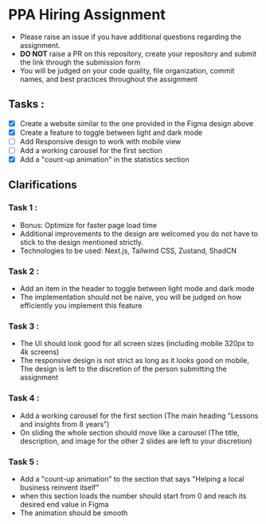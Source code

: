 # PPA Hiring Assignment
- Please raise an issue if you have additional questions regarding the assignment.
- **DO NOT** raise a PR on this repository, create your repository and submit the link through the submission form
- You will be judged on your code quality, file organization, commit names, and best practices throughout the assignment

## Tasks : 
- [x] Create a website similar to the one provided in the Figma design above
- [x] Create a feature to toggle between light and dark mode
- [ ] Add Responsive design to work with mobile view
- [ ] Add a working carousel for the first section
- [x] Add a "count-up animation" in the statistics section

## Clarifications 

### Task 1 : 

- Bonus: Optimize for faster page load time
- Additional improvements to the design are welcomed you do not have to stick to the design mentioned strictly.
- Technologies to be used: Next.js, Tailwind CSS, Zustand, ShadCN

### Task 2 :
- Add an item in the header to toggle between light mode and dark mode
- The implementation should not be naive, you will be judged on how efficiently you implement this feature

### Task 3 :
- The UI should look good for all screen sizes (including mobile 320px to 4k screens)
- The responsive design is not strict as long as it looks good on mobile, The design is left to the discretion of the person submitting the assignment

### Task 4 :
- Add a working carousel for the first section (The main heading "Lessons and insights from 8 years")
- On sliding the whole section should move like a carousel (The title, description, and image for the other 2 slides are left to your discretion)

### Task 5 :
- Add a "count-up animation" to the section that says "Helping a local business reinvent itself"
- when this section loads the number should start from 0 and reach its desired end value in Figma
- The animation should be smooth